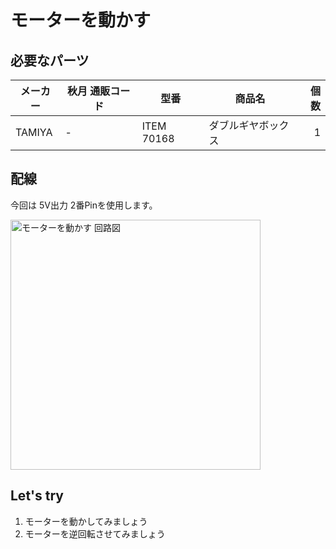 # モーターを動かす

## 必要なパーツ

| メーカー | 秋月 通販コード | 型番 | 商品名 | 個数 |
|--|--|--|--|--:|
| TAMIYA | - | ITEM 70168 | ダブルギヤボックス | 1 |

## 配線

今回は 5V出力 2番Pinを使用します。

<img src='https://raw.githubusercontent.com/libertyfish-co/ruby-hw/master/images/motor.png' alt='モーターを動かす 回路図' width="400" />

## Let's try

1. モーターを動かしてみましょう
1. モーターを逆回転させてみましょう
